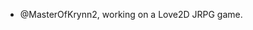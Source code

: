 - @MasterOfKrynn2, working on a Love2D JRPG game.

<!---
MasterOfKrynn2/MasterOfKrynn2 is a ✨ special ✨ repository because its `README.md` (this file) appears on your GitHub profile.
You can click the Preview link to take a look at your changes.
--->
